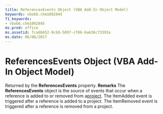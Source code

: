 ```yaml
---
title: ReferencesEvents Object (VBA Add-In Object Model)
keywords: vbob6.chm1092845
f1_keywords:
- vbob6.chm1092845
ms.prod: office
ms.assetid: fca6b652-9cb9-5897-cf86-6a636c73393a
ms.date: 06/08/2017
---
```



# ReferencesEvents Object (VBA Add-In Object Model)



Returned by the  **ReferencesEvents** property.
 **Remarks**
The  **ReferencesEvents** object is the source of events that occur when a reference is added to or removed from a[project](vbe-glossary.md). The ItemAdded event is triggered after a reference is added to a project. The ItemRemoved event is triggered after a reference is removed from a project.

